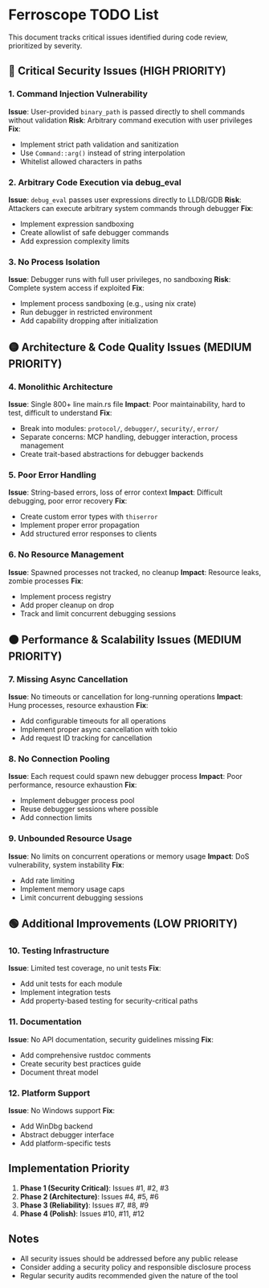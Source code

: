 # Ferroscope TODO List

This document tracks critical issues identified during code review, prioritized by severity.

## 🔴 Critical Security Issues (HIGH PRIORITY)

### 1. Command Injection Vulnerability
**Issue**: User-provided `binary_path` is passed directly to shell commands without validation
**Risk**: Arbitrary command execution with user privileges
**Fix**: 
- Implement strict path validation and sanitization
- Use `Command::arg()` instead of string interpolation
- Whitelist allowed characters in paths

### 2. Arbitrary Code Execution via debug_eval
**Issue**: `debug_eval` passes user expressions directly to LLDB/GDB
**Risk**: Attackers can execute arbitrary system commands through debugger
**Fix**:
- Implement expression sandboxing
- Create allowlist of safe debugger commands
- Add expression complexity limits

### 3. No Process Isolation
**Issue**: Debugger runs with full user privileges, no sandboxing
**Risk**: Complete system access if exploited
**Fix**:
- Implement process sandboxing (e.g., using nix crate)
- Run debugger in restricted environment
- Add capability dropping after initialization

## 🟡 Architecture & Code Quality Issues (MEDIUM PRIORITY)

### 4. Monolithic Architecture
**Issue**: Single 800+ line main.rs file
**Impact**: Poor maintainability, hard to test, difficult to understand
**Fix**:
- Break into modules: `protocol/`, `debugger/`, `security/`, `error/`
- Separate concerns: MCP handling, debugger interaction, process management
- Create trait-based abstractions for debugger backends

### 5. Poor Error Handling
**Issue**: String-based errors, loss of error context
**Impact**: Difficult debugging, poor error recovery
**Fix**:
- Create custom error types with `thiserror`
- Implement proper error propagation
- Add structured error responses to clients

### 6. No Resource Management
**Issue**: Spawned processes not tracked, no cleanup
**Impact**: Resource leaks, zombie processes
**Fix**:
- Implement process registry
- Add proper cleanup on drop
- Track and limit concurrent debugging sessions

## 🟠 Performance & Scalability Issues (MEDIUM PRIORITY)

### 7. Missing Async Cancellation
**Issue**: No timeouts or cancellation for long-running operations
**Impact**: Hung processes, resource exhaustion
**Fix**:
- Add configurable timeouts for all operations
- Implement proper async cancellation with tokio
- Add request ID tracking for cancellation

### 8. No Connection Pooling
**Issue**: Each request could spawn new debugger process
**Impact**: Poor performance, resource exhaustion
**Fix**:
- Implement debugger process pool
- Reuse debugger sessions where possible
- Add connection limits

### 9. Unbounded Resource Usage
**Issue**: No limits on concurrent operations or memory usage
**Impact**: DoS vulnerability, system instability
**Fix**:
- Add rate limiting
- Implement memory usage caps
- Limit concurrent debugging sessions

## 🟢 Additional Improvements (LOW PRIORITY)

### 10. Testing Infrastructure
**Issue**: Limited test coverage, no unit tests
**Fix**:
- Add unit tests for each module
- Implement integration tests
- Add property-based testing for security-critical paths

### 11. Documentation
**Issue**: No API documentation, security guidelines missing
**Fix**:
- Add comprehensive rustdoc comments
- Create security best practices guide
- Document threat model

### 12. Platform Support
**Issue**: No Windows support
**Fix**:
- Add WinDbg backend
- Abstract debugger interface
- Add platform-specific tests

## Implementation Priority

1. **Phase 1 (Security Critical)**: Issues #1, #2, #3
2. **Phase 2 (Architecture)**: Issues #4, #5, #6  
3. **Phase 3 (Reliability)**: Issues #7, #8, #9
4. **Phase 4 (Polish)**: Issues #10, #11, #12

## Notes

- All security issues should be addressed before any public release
- Consider adding a security policy and responsible disclosure process
- Regular security audits recommended given the nature of the tool